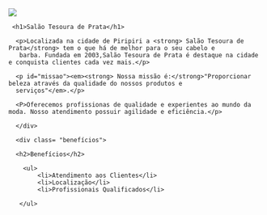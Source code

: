 <!DOCTYPE html>
<html lang=pt-br>
    <head>
       <meta charset="UTF-8">
       <title>Salão Tesoura de Prata</title>
       <link rel="stylesheet" href="2style.css">
	 </head>
  
  <body>
      <img id="tesoura"; src="tesoura.jpg">
      <div class= "principal">
	 
	 <h1>Salão Tesoura de Prata</h1>
      
	  <p>Localizada na cidade de Piripiri a <strong> Salão Tesoura de Prata</strong> tem o que há de melhor para o seu cabelo e
	   barba. Fundada em 2003,Salão Tesoura de Prata é destaque na cidade e conquista clientes cada vez mais.</p>
   
      <p id="missao"><em><strong> Nossa missão é:</strong>"Proporcionar beleza através da qualidade do nossos produtos e
	  serviços"</em>.</p>
	  
	  <P>Oferecemos profissionas de qualidade e experientes ao mundo da moda. Nosso atendimento possuir agilidade e eficiência.</p>
	  
	  </div>
	  
	  <div class= "benefícios">
	  
	  <h2>Benefícios</h2>
	  
        <ul>
            <li>Atendimento aos Clientes</li>
            <li>Localização</li>
            <li>Profissionais Qualificados</li>
	   
	   </ul>

   </div>

</body>
</html>
	  
	  
	  
	  
	  
   
